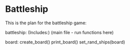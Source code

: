 # Battleship

This is the plan for the battleship game:

battleship: (Includes:)
(main file - run functions here)

board:
create_board()
print_board()
set_rand_ships(board)
